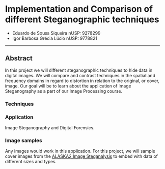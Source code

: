 # Implementation and Comparison of different Steganographic techniques
* Eduardo de Sousa Siqueira		nUSP: 9278299
* Igor Barbosa Grécia Lúcio		nUSP: 9778821
---

## Abstract

In this project we will different steganographic techniques to hide data in digital images. We will compare and contrast techniques in the spatial and frequency domains in regard
to distortion in relation to the original, or cover, image. Our goal will be to learn about the application of Image Steganography as a part of our Image Processing course.

### Techniques

### Application
Image Steganography and Digital Forensics.

### Image samples
Any images would work in this application. For this project, we will sample cover images from the [ALASKA2 Image Steganalysis](https://www.kaggle.com/c/alaska2-image-steganalysis/data) to embed with data of different sizes and types.
